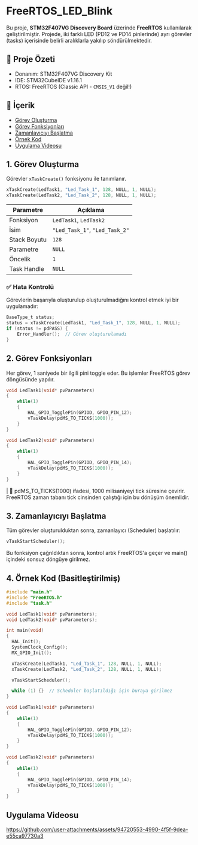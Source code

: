 # FreeRTOS_LED_Blink
Bu proje, **STM32F407VG Discovery Board** üzerinde **FreeRTOS** kullanılarak geliştirilmiştir. Projede, iki farklı LED (PD12 ve PD14 pinlerinde) ayrı görevler (tasks) içerisinde belirli aralıklarla yakılıp 
söndürülmektedir.


## 🔧 Proje Özeti
- Donanım: STM32F407VG Discovery Kit
- IDE: STM32CubeIDE v1.16.1
- RTOS: FreeRTOS (Classic API - `CMSIS_V1` değil!)

## 📁 İçerik
- [Görev Oluşturma](#1-görev-oluşturma)
- [Görev Fonksiyonları](#2-görev-fonksiyonları)
- [Zamanlayıcıyı Başlatma](#3-zamanlayıcıyı-başlatma)
- [Örnek Kod](#4-örnek-kod-basitleştirilmiş)
- [Uygulama Videosu](#uygulama-videosu)

## 1. Görev Oluşturma

Görevler `xTaskCreate()` fonksiyonu ile tanımlanır.

```c
xTaskCreate(LedTask1, "Led_Task_1", 128, NULL, 1, NULL); 
xTaskCreate(LedTask2, "Led_Task_2", 128, NULL, 1, NULL); 
```

| Parametre    | Açıklama                       |
| ------------ | ------------------------------ |
| Fonksiyon    | `LedTask1`, `LedTask2`         |
| İsim         | `"Led_Task_1"`, `"Led_Task_2"` |
| Stack Boyutu | `128`                          |
| Parametre    | `NULL`                         |
| Öncelik      | `1`                            |
| Task Handle  | `NULL`                         |


### ✅ Hata Kontrolü
Görevlerin başarıyla oluşturulup oluşturulmadığını kontrol etmek iyi bir uygulamadır:

```c
BaseType_t status;
status = xTaskCreate(LedTask1, "Led_Task_1", 128, NULL, 1, NULL);
if (status != pdPASS) {
    Error_Handler();  // Görev oluşturulamadı
}
```

## 2. Görev Fonksiyonları
Her görev, 1 saniyede bir ilgili pini toggle eder. Bu işlemler FreeRTOS görev döngüsünde yapılır.

```c
void LedTask1(void* pvParameters)
{
	while(1)
	{
		HAL_GPIO_TogglePin(GPIOD, GPIO_PIN_12);     
		vTaskDelay(pdMS_TO_TICKS(1000));            
	}
}

void LedTask2(void* pvParameters)
{
	while(1)
	{
		HAL_GPIO_TogglePin(GPIOD, GPIO_PIN_14);     
		vTaskDelay(pdMS_TO_TICKS(1000));            
	}
}

```

| 📌 pdMS_TO_TICKS(1000) ifadesi, 1000 milisaniyeyi tick süresine çevirir. FreeRTOS zaman tabanı tick cinsinden çalıştığı için bu dönüşüm önemlidir.




## 3. Zamanlayıcıyı Başlatma
Tüm görevler oluşturulduktan sonra, zamanlayıcı (Scheduler) başlatılır:

```c
vTaskStartScheduler();
```

Bu fonksiyon çağrıldıktan sonra, kontrol artık FreeRTOS'a geçer ve main() içindeki sonsuz döngüye girilmez.


## 4. Örnek Kod (Basitleştirilmiş)

```c
#include "main.h"
#include "FreeRTOS.h"
#include "task.h"

void LedTask1(void* pvParameters); 
void LedTask2(void* pvParameters); 

int main(void)
{
  HAL_Init();
  SystemClock_Config();
  MX_GPIO_Init();

  xTaskCreate(LedTask1, "Led_Task_1", 128, NULL, 1, NULL); 
  xTaskCreate(LedTask2, "Led_Task_2", 128, NULL, 1, NULL); 

  vTaskStartScheduler();

  while (1) {}  // Scheduler başlatıldığı için buraya girilmez
}

void LedTask1(void* pvParameters)
{
	while(1)
	{
		HAL_GPIO_TogglePin(GPIOD, GPIO_PIN_12);     
		vTaskDelay(pdMS_TO_TICKS(1000));            
	}
}

void LedTask2(void* pvParameters)
{
	while(1)
	{
		HAL_GPIO_TogglePin(GPIOD, GPIO_PIN_14);     
		vTaskDelay(pdMS_TO_TICKS(1000));            
	}
}

```

## Uygulama Videosu



https://github.com/user-attachments/assets/94720553-4990-4f5f-9dea-e55ca97730a3




